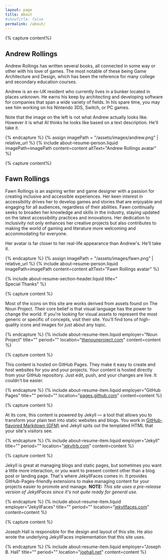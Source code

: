 ```yaml
---
layout: page
title: About
#showTitle: false
permalink: /about/
---
```


{% capture content%}
## Andrew Rollings

Andrew Rollings has written several books, all connected in some way or other with his love of games. The most notable 
of these being Game Architecture and Design, which has been the reference for many college and secondary education 
courses.

Andrew is an ex-UK resident who currently lives in a bunker located in places unknown. He earns his keep by architecting
and developing software for companies that span a wide variety of fields. In his spare time, you may see him working on 
his Nintendo 3DS, Switch, or PC games.

Note that the image on the left is not what Andrew actually looks like. However it is what AI thinks he looks like based
on a text description. He'll take it.

{% endcapture %}
{% assign imagePath = "/assets/images/andrew.png" | relative_url %}
{% include about-resume-person.liquid imagePath=imagePath content=content altText="Andrew Rollings avatar" %}

{% capture content%}
## Fawn Rollings

Fawn Rollings is an aspiring writer and game designer with a passion for creating inclusive and accessible experiences. 
Her keen interest in accessibility drives her to develop games and stories that are enjoyable and engaging for all 
audiences, regardless of their abilities. Fawn continually seeks to broaden her knowledge and skills in the industry, 
staying updated on the latest accessibility practices and innovations. Her dedication to inclusivity not only 
enhances her creative projects but also contributes to making the world of gaming and literature more welcoming 
and accommodating for everyone. 

Her avatar is far closer to her real-life appearance than Andrew's. He'll take it.

{% endcapture %}
{% assign imagePath = "/assets/images/fawn.png" | relative_url %}
{% include about-resume-person.liquid imagePath=imagePath content=content altText="Fawn Rollings avatar" %}



<!-- ---------------------- Special Thanks ---------------------- -->
{% include about-resume-section-header.liquid title="<br/>Special Thanks" %}


{% capture content %}

Most of the icons on this site are works derived from assets found on The Noun Project. Their core belief is that 
visual language has the power to change the world. If you're looking for visual assets to represent the most generic or 
specific of concepts, visit their site. You'll find tons of high-quality icons and images for just about any topic.

{% endcapture %}
{% include about-resume-item.liquid 
    employer="Noun Project" 
    title="" 
    period="" 
    location="<a href='https://thenounproject.com/'>thenounproject.com</a>" 
    content=content %}

{% capture content %}

This content is hosted on GitHub Pages. They make it easy to create and host websites for you and your projects. 
Your content is hosted directly from your GitHub repository. Just edit, push, and your changes are live. 
It couldn't be easier.

{% endcapture %}
{% include about-resume-item.liquid 
    employer="GitHub Pages" 
    title="" 
    period="" 
    location="<a href='https://pages.github.com/'>pages.github.com</a>" 
    content=content %}

{% capture content %}

At its core, this content is powered by Jekyll &mdash; a tool that allows you to transform your plain text into static 
websites and blogs. You work in [GitHub-flavored Markdown (GFM)](https://github.github.com/gfm/) and Jekyll spits out 
the templated HTML that your site's visitors see.

{% endcapture %}
{% include about-resume-item.liquid 
    employer="Jekyll" 
    title="" 
    period="" 
    location="<a href='https://jekyllrb.com/'>jekyllrb.com</a>" 
    content=content %}

{% capture content %}

Jekyll is great at managing blogs and static pages, but sometimes you want a little more interaction, or you want to 
present content other than a blog post or landing page. That's where JekyllFaces comes in. It provides 
GitHub-Pages-friendly extensions to make managing content for your projects easier to promote and manage. 
**NOTE:** _This site uses a pre-release version of JekyllFaces since it's not quite ready for general use._

{% endcapture %}
{% include about-resume-item.liquid 
    employer="JekyllFaces" 
    title="" 
    period="" 
    location="<a href='http://jekyllfaces.com/'>jekyllfaces.com</a>" 
    content=content %}


{% capture content %}

Joseph Hall is responsible for the design and layout of this site. He also wrote the underlying JekyllFaces 
implementation that this site uses.

{% endcapture %}
{% include about-resume-item.liquid
employer="Joseph B. Hall"
title=""
period=""
location="<a href='http://joehall.net/'>joehall.net</a>"
content=content %}

